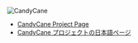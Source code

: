 ![CandyCane](http://yandod.github.com/candycane/style/images/candycane-logo-tagline.png)

* [CandyCane Project Page](http://yandod.github.com/candycane/)
* [CandyCane プロジェクトの日本語ページ](http://yandod.github.com/candycane/ja/)